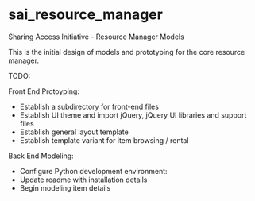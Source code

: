 sai_resource_manager
====================

Sharing Access Initiative - Resource Manager Models 

This is the initial design of models and prototyping for the core resource manager.

TODO:

Front End Protoyping:
- Establish a subdirectory for front-end files
- Establish UI theme and import jQuery, jQuery UI libraries and support files
- Establish general layout template
- Establish template variant for item browsing / rental

Back End Modeling:
- Configure Python development environment:
- Update readme with installation details
- Begin modeling item details
